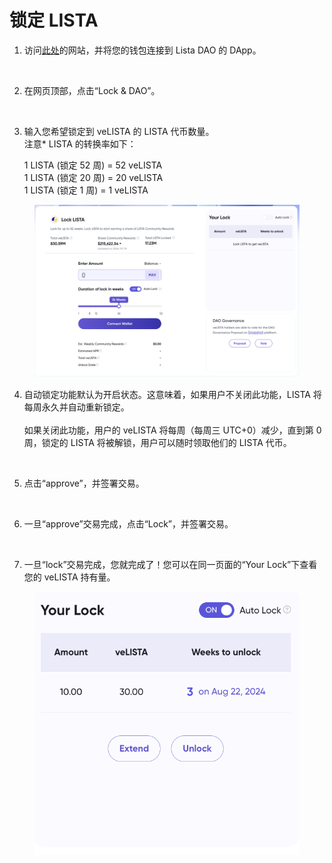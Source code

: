 # 锁定 LISTA

1. 访问[此处](https://lista.org/)的网站，并将您的钱包连接到 Lista DAO 的 DApp。

<figure><img src="https://lh7-us.googleusercontent.com/docsz/AD_4nXf63iKZc5Ry3xDGMlD4wfhS4lE8GkPY90WyiQ6rNGMO9PXiDJ5pISiO2L6QQQtLteIkvZG0zB-jQKGO6S5zG7P58LRNuEBPlfQ9Zw_VfeAZ6_91MWm0k-3z8Dc0e9rDqUZTO0qapO_QfgsOLZsKKhWNqda9?key=I9PhIveewXW6geOxMvM3tQ" alt=""><figcaption></figcaption></figure>

2. 在网页顶部，点击“Lock & DAO”。

<figure><img src="https://lh7-us.googleusercontent.com/docsz/AD_4nXfIRmVN3wv8phv7RqyyAjCq6H22rbIDAwpISO1YufBzW4a7Dm9L3yeW6OlPVjCKKO6qHAH68fZfuSU0nUx8WYCQg3mr0jlAcPZAsTd8ivsabwThd-HvOVqOSlLNKgWb4IYOAj8MhW0lW2eSuZP8tD15VD1S?key=I9PhIveewXW6geOxMvM3tQ" alt=""><figcaption></figcaption></figure>

3. 输入您希望锁定到 veLISTA 的 LISTA 代币数量。\
    注意\* LISTA 的转换率如下：

    1 LISTA (锁定 52 周) = 52 veLISTA\
    1 LISTA (锁定 20 周) = 20 veLISTA\
    1 LISTA (锁定 1 周) = 1 veLISTA

<figure><img src="../../.gitbook/assets/image (16).png" alt=""><figcaption></figcaption></figure>

4. 自动锁定功能默认为开启状态。这意味着，如果用户不关闭此功能，LISTA 将每周永久并自动重新锁定。\
   \
   如果关闭此功能，用户的 veLISTA 将每周（每周三 UTC+0）减少，直到第 0 周，锁定的 LISTA 将被解锁，用户可以随时领取他们的 LISTA 代币。&#x20;

<div align="left">

<figure><img src="https://lh7-us.googleusercontent.com/docsz/AD_4nXesdGoGxsqK_6RV8Q0fu0YEkXpESCMoQbYqTw9Jtz1dKYMNXgo7oCDmuJ0scSbzTXQdhs0RS34iQBQiVdrUF3mEAvQI5iuyFvaMN0y7JjasvpPi3LBZWLBzI9kCFfe2c0ZNCfUZmMF5tGTzwavNAL5AXfiA?key=I9PhIveewXW6geOxMvM3tQ" alt=""><figcaption></figcaption></figure>

</div>

5. 点击“approve”，并签署交易。

<div align="left">

<figure><img src="https://lh7-us.googleusercontent.com/docsz/AD_4nXfIiKlfEz6hK6f3LoJy8pbdVMD8mrCqqhHP2ItplWXz2aFNoXw9Td_nZrfLmOyNQ08eiPNcV24hubzgCDqaAYX8toJ1jRJCISAQcNJpHg7P7IolpXWLz6WEWXbWLGg0oZcdKIStLccc_h4z5uGpeVwoN0U8?key=I9PhIveewXW6geOxMvM3tQ" alt=""><figcaption></figcaption></figure>

</div>

6. 一旦“approve”交易完成，点击“Lock”，并签署交易。

<figure><img src="https://lh7-us.googleusercontent.com/docsz/AD_4nXcgtKe5siuhN0_7QfBMi96QNcVnpsTs4pXgcPHcPXPdbKdZ1LDUl4qx6n_JxJGI3auAreQLaCIecC1xw7k1KP6xl88w2B9BcMns6JW7J-Bj9KOPS1FG-v5A6nh4QaZ5ivMugUjsb5QX6vk98HYqIn-QXR4?key=I9PhIveewXW6geOxMvM3tQ" alt=""><figcaption></figcaption></figure>

7. 一旦“lock”交易完成，您就完成了！您可以在同一页面的“Your Lock”下查看您的 veLISTA 持有量。

<div align="left">

<figure><img src="../../.gitbook/assets/image (17).png" alt=""><figcaption></figcaption></figure>

</div>